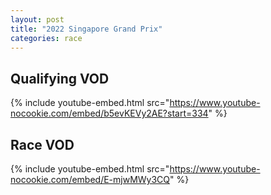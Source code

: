 ```yaml
---
layout: post
title: "2022 Singapore Grand Prix"
categories: race
---
```


## Qualifying VOD

{% include youtube-embed.html src="https://www.youtube-nocookie.com/embed/b5evKEVy2AE?start=334" %}

## Race VOD

{% include youtube-embed.html src="https://www.youtube-nocookie.com/embed/E-mjwMWy3CQ" %}


